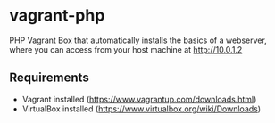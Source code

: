 # vagrant-php
PHP Vagrant Box that automatically installs the basics of a webserver, where you can access from your host machine at http://10.0.1.2

## Requirements
- Vagrant installed (https://www.vagrantup.com/downloads.html)
- VirtualBox installed (https://www.virtualbox.org/wiki/Downloads)
